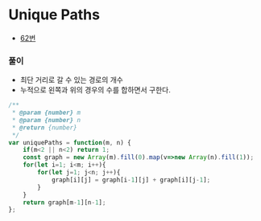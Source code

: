 
# Unique Paths
  - [62번](https://leetcode.com/problems/unique-paths/)


### 풀이
  - 최단 거리로 갈 수 있는 경로의 개수
  - 누적으로 왼쪽과 위의 경우의 수를 합하면서 구한다.

  ```javascript
  /**
   * @param {number} m
   * @param {number} n
   * @return {number}
   */
  var uniquePaths = function(m, n) {
      if(m<2 || n<2) return 1;
      const graph = new Array(m).fill(0).map(v=>new Array(n).fill(1));
      for(let i=1; i<m; i++){
          for(let j=1; j<n; j++){
              graph[i][j] = graph[i-1][j] + graph[i][j-1];
          }
      }
      return graph[m-1][n-1];
  };
  ```